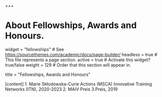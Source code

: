 +++
# About Fellowships, Awards and Honours.
widget = "fellowships"  # See https://sourcethemes.com/academic/docs/page-builder/
headless = true  # This file represents a page section.
active = true  # Activate this widget? true/false
weight = 129  # Order that this section will appear in.

title = "Fellowships, Awards and Honours"

[content]
    1. Marie Skłodowska-Curie Actions (MSCA) Innovative Training Networks (ITN), 2020-2023
    2. MAIV Preis 3.Preis, 2019